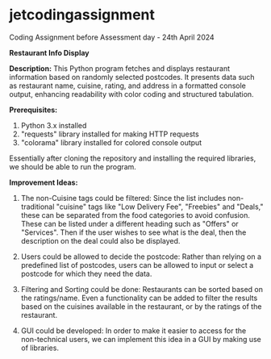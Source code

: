 # jetcodingassignment
Coding Assignment before Assessment day - 24th April 2024

**Restaurant Info Display**

**Description:**
This Python program fetches and displays restaurant information based on randomly selected postcodes. It presents data such as restaurant name, cuisine, rating, and address in a formatted console output, enhancing readability with color coding and structured tabulation.

**Prerequisites:**
1. Python 3.x installed
2. "requests" library installed for making HTTP requests
3. "colorama" library installed for colored console output

Essentially after cloning the repository and installing the required libraries, we should be able to run the program.

**Improvement Ideas:**
1. The non-Cuisine tags could be filtered: 
   Since the list includes non-traditional "cuisine" tags like "Low Delivery Fee", "Freebies" and "Deals," these can be separated from the food categories to avoid confusion. These can be listed under a different heading such as "Offers" or "Services". Then if the user wishes to see what is the deal, then the description on the deal could also be displayed.
   
2. Users could be allowed to decide the postcode: 
   Rather than relying on a predefined list of postcodes, users can be allowed to input or select a postcode for which they need the data.

3. Filtering and Sorting could be done:
   Restaurants can be sorted based on the ratings/name. Even a functionality can be added to filter the results based on the cuisines available in the restaurant, or by the ratings of the restaurant.

4. GUI could be developed:
   In order to make it easier to access for the non-technical users, we can implement this idea in a GUI by making use of libraries.

